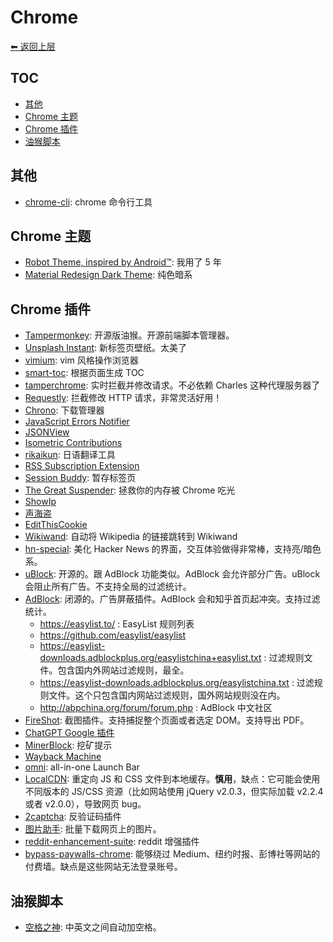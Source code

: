 # Chrome

[⬅︎ 返回上层](../#chrome)

## TOC

<!-- MarkdownTOC GFM -->

- [其他](#其他)
- [Chrome 主题](#chrome-主题)
- [Chrome 插件](#chrome-插件)
- [油猴脚本](#油猴脚本)

<!-- /MarkdownTOC -->

## 其他

- [chrome-cli](https://github.com/prasmussen/chrome-cli): chrome 命令行工具

## Chrome 主题

- [Robot Theme, inspired by Android™](https://chrome.google.com/webstore/detail/robot-theme-inspired-by-a/oeljdmeofcikjblcoehpmdnooimalbmj): 我用了 5 年
- [Material Redesign Dark Theme](https://chrome.google.com/webstore/detail/material-redesign-dark-th/eakhnambppkkcdaefeaipbfhiaaifmli): 纯色暗系

## Chrome 插件

- [Tampermonkey](https://github.com/Tampermonkey/tampermonkey): 开源版油猴。开源前端脚本管理器。
- [Unsplash Instant](https://chrome.google.com/webstore/detail/unsplash-instant/pejkokffkapolfffcgbmdmhdelanoaih): 新标签页壁纸。太美了
- [vimium](https://github.com/philc/vimium): vim 风格操作浏览器
- [smart-toc](https://chrome.google.com/webstore/detail/smart-toc/lifgeihcfpkmmlfjbailfpfhbahhibba): 根据页面生成 TOC
- [tamperchrome](https://github.com/google/tamperchrome): 实时拦截并修改请求。不必依赖 Charles 这种代理服务器了
- [Requestly](https://www.requestly.in/content/documentation/): 拦截修改 HTTP 请求，非常灵活好用！
- [Chrono](http://www.chronodownloader.net/): 下载管理器
- [JavaScript Errors Notifier](https://chrome.google.com/webstore/detail/javascript-errors-notifie/jafmfknfnkoekkdocjiaipcnmkklaajd)
- [JSONView](https://chrome.google.com/webstore/detail/jsonview/chklaanhfefbnpoihckbnefhakgolnmc)
- [Isometric Contributions](https://chrome.google.com/webstore/detail/isometric-contributions/mjoedlfflcchnleknnceiplgaeoegien)
- [rikaikun](https://chrome.google.com/webstore/detail/rikaikun/jipdnfibhldikgcjhfnomkfpcebammhp): 日语翻译工具
- [RSS Subscription Extension](https://chrome.google.com/webstore/detail/rss-subscription-extensio/nlbjncdgjeocebhnmkbbbdekmmmcbfjd)
- [Session Buddy](https://chrome.google.com/webstore/detail/session-buddy/edacconmaakjimmfgnblocblbcdcpbko): 暂存标签页
- [The Great Suspender](https://github.com/deanoemcke/thegreatsuspender): 拯救你的内存被 Chrome 吃光
- [ShowIp](https://chrome.google.com/webstore/detail/showip/agoljmemkbciolpigpabjfkagboolkcj)
- [声海盗](https://chrome.google.com/webstore/detail/%E5%A3%B0%E6%B5%B7%E7%9B%97/idleenniidjlnmnjkjmmnocnkmjibadd)
- [EditThisCookie](https://github.com/fcapano/Edit-This-Cookie)
- [Wikiwand](https://chrome.google.com/webstore/detail/wikiwand-wikipedia-modern/emffkefkbkpkgpdeeooapgaicgmcbolj): 自动将 Wikipedia 的链接跳转到 Wikiwand
- [hn-special](https://github.com/gabrielecirulli/hn-special): 美化 Hacker News 的界面，交互体验做得非常棒，支持亮/暗色系。
- [uBlock](https://github.com/uBlock-LLC/uBlock): 开源的。跟 AdBlock 功能类似。AdBlock 会允许部分广告。uBlock 会阻止所有广告。不支持全局的过滤统计。
- [AdBlock](http://getadblock.com/): 闭源的。广告屏蔽插件。AdBlock 会和知乎首页起冲突。支持过滤统计。
  - https://easylist.to/ : EasyList 规则列表
  - https://github.com/easylist/easylist
  - https://easylist-downloads.adblockplus.org/easylistchina+easylist.txt : 过滤规则文件。包含国内外网站过滤规则，最全。
  - https://easylist-downloads.adblockplus.org/easylistchina.txt : 过滤规则文件。这个只包含国内网站过滤规则，国外网站规则没在内。
  - http://abpchina.org/forum/forum.php : AdBlock 中文社区
- [FireShot](https://chrome.google.com/webstore/detail/take-webpage-screenshots/mcbpblocgmgfnpjjppndjkmgjaogfceg): 截图插件。支持捕捉整个页面或者选定 DOM。支持导出 PDF。
- [ChatGPT Google 插件](https://github.com/wong2/chat-gpt-google-extension)
- [MinerBlock](https://github.com/xd4rker/MinerBlock): 挖矿提示
- [Wayback Machine](https://chrome.google.com/webstore/detail/wayback-machine/fpnmgdkabkmnadcjpehmlllkndpkmiak)
- [omni](https://github.com/alyssaxuu/omni): all-in-one Launch Bar
- [LocalCDN](https://codeberg.org/nobody/LocalCDN): 重定向 JS 和 CSS 文件到本地缓存。**慎用**，缺点：它可能会使用不同版本的 JS/CSS 资源（比如网站使用 jQuery v2.0.3，但实际加载 v2.2.4 或者 v2.0.0），导致网页 bug。
- [2captcha](https://2captcha.com/): 反验证码插件
- [图片助手](http://www.pullywood.com/ImageAssistant/): 批量下载网页上的图片。
- [reddit-enhancement-suite](https://chrome.google.com/webstore/detail/reddit-enhancement-suite/kbmfpngjjgdllneeigpgjifpgocmfgmb): reddit 增强插件
- [bypass-paywalls-chrome](https://github.com/iamadamdev/bypass-paywalls-chrome): 能够绕过 Medium、纽约时报、彭博社等网站的付费墙。缺点是这些网站无法登录账号。

## 油猴脚本

- [空格之神](https://greasyfork.org/zh-CN/scripts/444252-%E7%A9%BA%E6%A0%BC%E4%B9%8B%E7%A5%9E): 中英文之间自动加空格。
